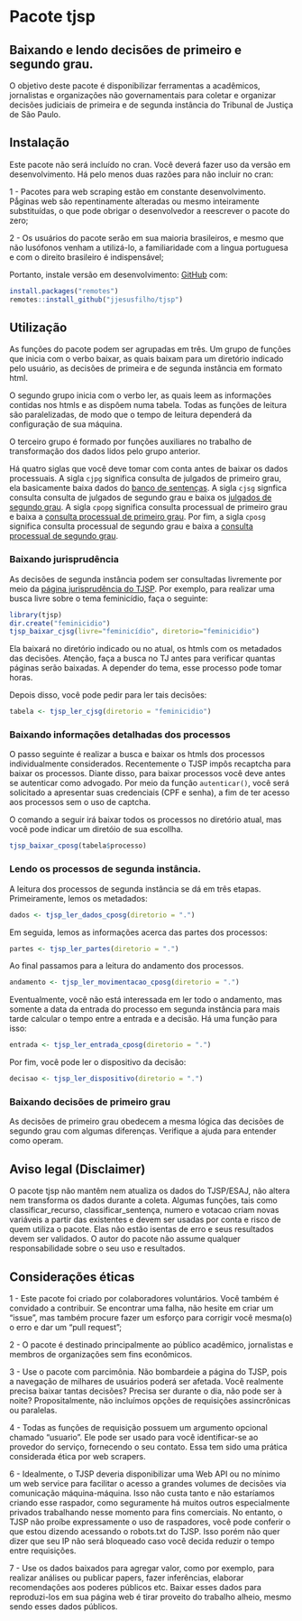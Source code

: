 
# Pacote tjsp

## Baixando e lendo decisões de primeiro e segundo grau.

O objetivo deste pacote é disponibilizar ferramentas a acadêmicos,
jornalistas e organizações não governamentais para coletar e organizar
decisões judiciais de primeira e de segunda instância do Tribunal de
Justiça de São Paulo.

## Instalação

Este pacote não será incluído no cran. Você deverá fazer uso da versão
em desenvolvimento. Há pelo menos duas razões para não incluir no cran:

1 - Pacotes para web scraping estão em constante desenvolvimento.
Pǻginas web são repentinamente alteradas ou mesmo inteiramente
substituídas, o que pode obrigar o desenvolvedor a reescrever o pacote
do zero;

2 - Os usuários do pacote serão em sua maioria brasileiros, e mesmo que
não lusófonos venham a utilizá-lo, a familiaridade com a lingua
portuguesa e com o direito brasileiro é indispensável;

Portanto, instale versão em desenvolvimento:
[GitHub](https://github.com/) com:

``` r
install.packages("remotes")
remotes::install_github("jjesusfilho/tjsp")
```

## Utilização

As funções do pacote podem ser agrupadas em três. Um grupo de funções
que inicia com o verbo baixar, as quais baixam para um diretório
indicado pelo usuário, as decisões de primeira e de segunda instância em
formato html.

O segundo grupo inicia com o verbo ler, as quais leem as informações
contidas nos htmls e as dispôem numa tabela. Todas as funções de leitura
são paralelizadas, de modo que o tempo de leitura dependerá da
configuração de sua máquina.

O terceiro grupo é formado por funções auxiliares no trabalho de
transformação dos dados lidos pelo grupo anterior.

Há quatro siglas que você deve tomar com conta antes de baixar os dados
processuais. A sigla `cjpg` significa consulta de julgados de primeiro
grau, ela basicamente baixa dados do [banco de
sentenças](http://esaj.tjsp.jus.br/cjpg/). A sigla `cjsg` signfica
consulta consulta de julgados de segundo grau e baixa os [julgados de
segundo grau](https://esaj.tjsp.jus.br/cjsg/consultaCompleta.do). A
sigla `cpopg` significa consulta processual de primeiro grau e baixa a
[consulta processual de primeiro
grau](https://esaj.tjsp.jus.br/cpopg/open.do). Por fim, a sigla `cposg`
significa consulta processual de segundo grau e baixa a [consulta
processual de segundo grau](https://esaj.tjsp.jus.br/cposg/open.do).

### Baixando jurisprudência

As decisões de segunda instância podem ser consultadas livremente por
meio da [página jurisprudência do
TJSP](https://esaj.tjsp.jus.br/cjsg/consultaCompleta.do?f=1). Por
exemplo, para realizar uma busca livre sobre o tema feminicídio, faça o
seguinte:

``` r
library(tjsp)
dir.create("feminicidio")
tjsp_baixar_cjsg(livre="feminicídio", diretorio="feminicidio")
```

Ela baixará no diretório indicado ou no atual, os htmls com os metadados
das decisões. Atenção, faça a busca no TJ antes para verificar quantas
páginas serão baixadas. A depender do tema, esse processo pode tomar
horas.

Depois disso, você pode pedir para ler tais decisões:

``` r
tabela <- tjsp_ler_cjsg(diretorio = "feminicidio")
```

### Baixando informações detalhadas dos processos

O passo seguinte é realizar a busca e baixar os htmls dos processos
individualmente considerados. Recentemente o TJSP impôs recaptcha para
baixar os processos. Diante disso, para baixar processos você deve antes
se autenticar como advogado. Por meio da função `autenticar()`, você
será solicitado a apresentar suas credenciais (CPF e senha), a fim de
ter acesso aos processos sem o uso de captcha.

O comando a seguir irá baixar todos os processos no diretório atual, mas
você pode indicar um diretóio de sua escollha.

``` r
tjsp_baixar_cposg(tabela$processo)
```

### Lendo os processos de segunda instância.

A leitura dos processos de segunda instância se dá em três etapas.
Primeiramente, lemos os metadados:

``` r
dados <- tjsp_ler_dados_cposg(diretorio = ".")
```

Em seguida, lemos as informações acerca das partes dos processos:

``` r
partes <- tjsp_ler_partes(diretorio = ".")
```

Ao final passamos para a leitura do andamento dos processos.

``` r
andamento <- tjsp_ler_movimentacao_cposg(diretorio = ".")
```

Eventualmente, você não está interessada em ler todo o andamento, mas
somente a data da entrada do processo em segunda instância para mais
tarde calcular o tempo entre a entrada e a decisão. Há uma função para
isso:

``` r
entrada <- tjsp_ler_entrada_cposg(diretorio = ".")
```

Por fim, você pode ler o dispositivo da decisão:

``` r
decisao <- tjsp_ler_dispositivo(diretorio = ".")
```

### Baixando decisões de primeiro grau

As decisões de primeiro grau obedecem a mesma lógica das decisões de
segundo grau com algumas diferenças. Verifique a ajuda para entender
como operam.

## Aviso legal (Disclaimer)

O pacote tjsp não mantêm nem atualiza os dados do TJSP/ESAJ, não altera
nem transforma os dados durante a coleta. Algumas funções, tais como
classificar_recurso, classificar_sentença, numero e votacao criam novas
variáveis a partir das existentes e devem ser usadas por conta e risco
de quem utiliza o pacote. Elas não estão isentas de erro e seus
resultados devem ser validados. O autor do pacote não assume qualquer
responsabilidade sobre o seu uso e resultados.

## Considerações éticas

1 - Este pacote foi criado por colaboradores voluntários. Você também é
convidado a contribuir. Se encontrar uma falha, não hesite em criar um
“issue”, mas também procure fazer um esforço para corrigir você mesma(o)
o erro e dar um “pull request”;

2 - O pacote é destinado principalmente ao público acadêmico,
jornalistas e membros de organizações sem fins econômicos.

3 - Use o pacote com parcimônia. Não bombardeie a página do TJSP, pois a
navegação de milhares de usuários poderá ser afetada. Você realmente
precisa baixar tantas decisões? Precisa ser durante o dia, não pode ser
à noite? Propositalmente, não incluímos opções de requisições
assincrônicas ou paralelas.

4 - Todas as funções de requisição possuem um argumento opcional chamado
“usuario”. Ele pode ser usado para você identificar-se ao provedor do
serviço, fornecendo o seu contato. Essa tem sido uma prática considerada
ética por web scrapers.

6 - Idealmente, o TJSP deveria disponibilizar uma Web API ou no mínimo
um web service para facilitar o acesso a grandes volumes de decisões via
comunicação máquina-máquina. Isso não custa tanto e não estaríamos
criando esse raspador, como seguramente há muitos outros especialmente
privados trabalhando nesse momento para fins comerciais. No entanto, o
TJSP não proíbe expressamente o uso de raspadores, você pode conferir o
que estou dizendo acessando o robots.txt do TJSP. Isso porém não quer
dizer que seu IP não será bloqueado caso você decida reduzir o tempo
entre requisições.

7 - Use os dados baixados para agregar valor, como por exemplo, para
realizar análises ou publicar papers, fazer inferências, elaborar
recomendações aos poderes públicos etc. Baixar esses dados para
reproduzi-los em sua página web é tirar proveito do trabalho alheio,
mesmo sendo esses dados públicos.
